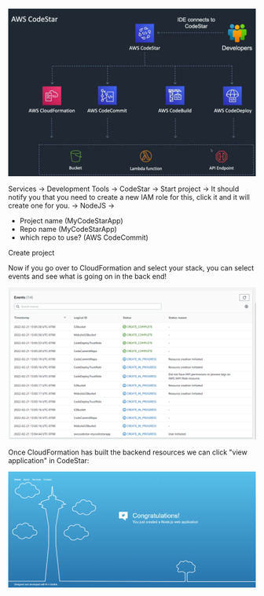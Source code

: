![](../Images/AWSCodestar.PNG)

Services -> Development Tools -> CodeStar -> Start project -> It should notify you that you need to create a new IAM role for this, click it and it will create one for you. -> NodeJS -> 

- Project name (MyCodeStarApp)
- Repo name (MyCodeStarApp)
- which repo to use? (AWS CodeCommit)

Create project

Now if you go over to CloudFormation and select your stack, you can select events and see what is going on in the back end!

![](../Images/CloudFormationCodeStar.PNG)

Once CloudFormation has built the backend resources we can click "view application" in CodeStar:

![](../Images/Congratulations.PNG)